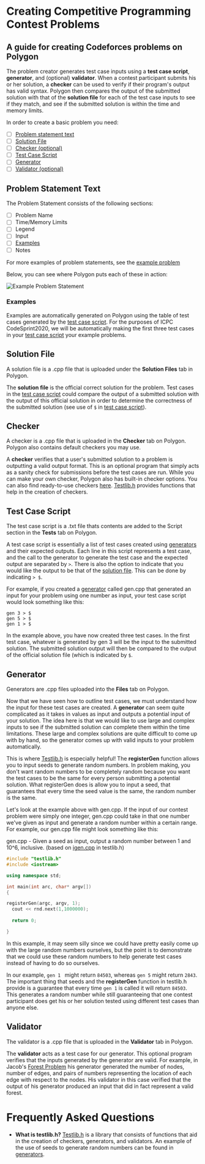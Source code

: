 # Creating Competitive Programming Contest Problems
## A guide for creating Codeforces problems on Polygon

The problem creator generates test case inputs using a **test case script**, **generator**, and (optional) **validator**. When a contest participant submits his or her solution, a **checker** can be used to verify if their program's output has valid syntax. Polygon then compares the output of the submitted solution with that of the **solution file** for each of the test case inputs to see if they match, and see if the submitted solution is within the time and memory limits. 

In order to create a basic problem you need:
- [ ] [Problem statement text](#problem-statement-text)
- [ ] [Solution File](#solution-file)
- [ ] [Checker (optional)](#checker)
- [ ] [Test Case Script](#test-case-script)
- [ ] [Generator](#generator)
- [ ] [Validator (optional)](#validator)

## Problem Statement Text
The Problem Statement consists of the following sections:
- [ ] Problem Name
- [ ] Time/Memory Limits
- [ ] Legend
- [ ] Input
- [ ] [Examples](#examples)
- [ ] Notes

For more examples of problem statements, see the [example problem](https://github.com/uclaacm/CodeSprint2020/tree/master/Example_Problem)

Below, you can see where Polygon puts each of these in action:

![Example Problem Statement](GuideFiles/problemStatementExample.PNG)

### Examples
Examples are automatically generated on Polygon using the table of test cases generated by the [test case script](#test-case-script). For the purposes of ICPC CodeSprint2020, we will be automatically making the first three test cases in your [test case script](#test-case-script) your example problems.

## Solution File
A solution file is a .cpp file that is uploaded under the **Solution Files** tab in Polygon.

The **solution file** is the official correct solution for the problem. Test cases in the [test case script](#test-case-script) could compare the output of a submitted solution with the output of this official solution in order to determine the correctness of the submitted solution (see use of `$` in [test case script](#test-case-script)). 

## Checker
A checker is a .cpp file that is uploaded in the **Checker** tab on Polygon. Polygon also contains default checkers you may use.

A **checker** verifies that a user's submitted solution to a problem is outputting a valid output format. This is an optional program that simply acts as a sanity check for submissions before the test cases are run. While you can make your own checker, Polygon also has built-in checker options. You can also find ready-to-use checkers [here](https://github.com/MikeMirzayanov/testlib/tree/master/checkers). [Testlib.h](https://github.com/MikeMirzayanov/testlib) provides functions that help in the creation of checkers.

## Test Case Script
The test case script is a .txt file thats contents are added to the Script section in the **Tests** tab on Polygon.

A test case script is essentially a list of test cases created using [generators](#generator) and their expected outputs. Each line in this script represents a test case, and the call to the generator to generate the test case and the expected output are separated by `>`. There is also the option to indicate that you would like the output to be that of the [solution file](#solution-file). This can be done by indicating `> $`.

For example, if you created a [generator](#generator) called gen.cpp that generated an input for your problem using one number as input, your test case script would look something like this:

```
gen 3 > $
gen 5 > $
gen 1 > $
```

In the example above, you have now created three test cases. In the first test case, whatever is generated by gen 3 will be the input to the submitted solution. The submitted solution output will then be compared to the output of the official solution file (which is indicated by `$`.

## Generator
Generators are .cpp files uploaded into the **Files** tab on Polygon.

Now that we have seen how to outline test cases, we must understand how the input for these test cases are created. A **generator** can seem quite complicated as it takes in values as input and outputs a potential input of your solution. The idea here is that we would like to use large and complex inputs to see if the submitted solution can complete them within the time limitations. These large and complex solutions are quite difficult to come up with by hand, so the generator comes up with valid inputs to your problem automatically.

This is where [Testlib.h](https://github.com/MikeMirzayanov/testlib) is especially helpful! The **registerGen** function allows you to input seeds to generate random numbers. In problem making, you don't want random numbers to be completely random because you want the test cases to be the same for every person submitting a potential solution. What registerGen does is allow you to input a seed, that guarantees that every time the seed value is the same, the random number is the same.

Let's look at the example above with gen.cpp. If the input of our contest problem were simply one integer, gen.cpp could take in that one number we've given as input and generate a random number within a certain range. For example, our gen.cpp file might look something like this:

gen.cpp - Given a seed as input, output a random number between 1 and 10^6, inclusive.
(based on [igen.cpp](https://github.com/MikeMirzayanov/testlib/blob/master/generators/igen.cpp) in testlib.h)

```C++
#include "testlib.h"
#include <iostream>

using namespace std;

int main(int arc, char* argv[])
{

registerGen(argc, argv, 1);
  cout << rnd.next(1,1000000);
  
  return 0;

}
```

In this example, it may seem silly since we could have pretty easily come up with the large random numbers ourselves, but the point is to demonstrate that we could use these random numbers to help generate test cases instead of having to do so ourselves.

In our example, `gen 1 ` might return `84503`, whereas `gen 5` might return `2843`. The important thing that seeds and the **registerGen** function in testlib.h provide is a guarantee that every time `gen 1` is called it will return `84503`. This generates a random number while still guaranteeing that one contest participant does get his or her solution tested using different test cases than anyone else.

## Validator
The validator is a .cpp file that is uploaded in the **Validator** tab in Polygon.

The **validator** acts as a test case for our generator. This optional program verifies that the inputs generated by the generator are valid. For example, in Jacob's [Forest Problem](https://github.com/uclaacm/CodeSprint2020/tree/master/Forest_Problem) his generator generated the number of nodes, number of edges, and pairs of numbers representing the location of each edge with respect to the nodes. His validator in this case verified that the output of his generator produced an input that did in fact represent a valid forest.

# Frequently Asked Questions
- **What is testlib.h?** [Testlib.h](https://github.com/MikeMirzayanov/testlib) is a library that consists of functions that aid in the creation of checkers, generators, and validators. An example of the use of seeds to generate random numbers can be found in [generators](#generator).
